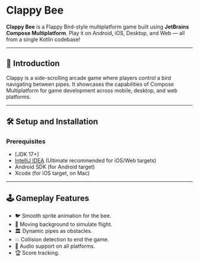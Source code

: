 # Clappy Bee

**Clappy Bee** is a Flappy Bird-style multiplatform game built using **JetBrains Compose Multiplatform**. Play it on Android, iOS, Desktop, and Web — all from a single Kotlin codebase!

---

## 📖 Introduction

Clappy is a side-scrolling arcade game where players control a bird navigating between pipes. It showcases the capabilities of Compose Multiplatform for game development across mobile, desktop, and web platforms.

---

## 🛠️ Setup and Installation

### Prerequisites

- [JDK 17+]
- [IntelliJ IDEA](https://www.jetbrains.com/idea/) (Ultimate recommended for iOS/Web targets)
- Android SDK (for Android target)
- Xcode (for iOS target, on Mac)

---

## 🕹️ Gameplay Features

- 🐦 Smooth sprite animation for the bee.
- 🌆 Moving background to simulate flight.
- 🏛️ Dynamic pipes as obstacles.
- 💥 Collision detection to end the game.
- 🎵 Audio support on all platforms.
- 🏆 Score tracking.
